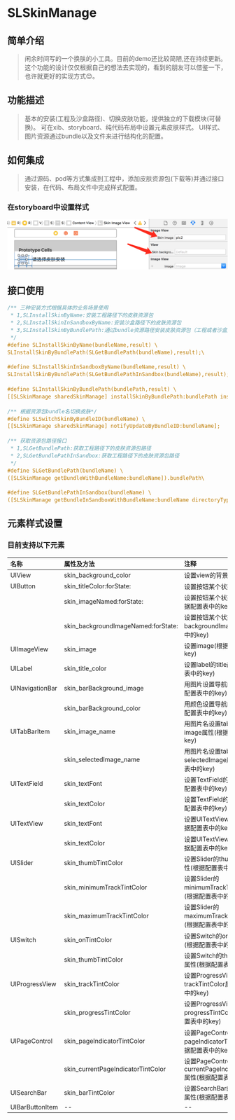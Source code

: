 # SLSkinManage
## 简单介绍

>闲余时间写的一个换肤的小工具。目前的demo还比较简陋,还在持续更新。这个功能的设计仅仅根据自己的想法去实现的，看到的朋友可以借鉴一下，也许就更好的实现方式😊。

## 功能描述

>基本的安装(工程及沙盒路径)、切换皮肤功能，提供独立的下载模块(可替换)。
>可在xib、storyboard、纯代码布局中设置元素皮肤样式。
>UI样式、图片资源通过bundle以及文件来进行结构化的配置。

## 如何集成

>通过源码、pod等方式集成到工程中，添加皮肤资源包(下载等)并通过接口安装，在代码、布局文件中完成样式配置。
### 在storyboard中设置样式
![storyborad](https://github.com/lishuailibertine/SLSkinManage/blob/master/images/stordboard%402x.png)

## 接口使用

```objective-c
/** 三种安装方式根据具体的业务场景使用
 * 1,SLInstallSkinByName:安装工程路径下的皮肤资源包
 * 2,SLInstallSkinInSandboxByName:安装沙盒路径下的皮肤资源包
 * 3,SLInstallSkinByBundlePath:通过bundle资源路径安装皮肤资源包（工程或者沙盒）
 */
#define SLInstallSkinByName(bundleName,result) \
SLInstallSkinByBundlePath(SLGetBundlePath(bundleName),result);\

#define SLInstallSkinInSandboxByName(bundleName,result) \
SLInstallSkinByBundlePath(SLGetBundlePathInSandbox(bundleName),result);\

#define SLInstallSkinByBundlePath(bundlePath,result) \
[[SLSkinManage sharedSkinManage] installSkinByBundlePath:bundlePath installResult:result];\

/** 根据资源包bundle名切换皮肤*/
#define SLSwitchSkinByBundleID(bundleName) \
[[SLSkinManage sharedSkinManage] notifyUpdateByBundleID:bundleName];

/** 获取资源包路径接口
 * 1,SLGetBundlePath:获取工程路径下的皮肤资源包路径
 * 2,SLGetBundlePathInSandbox:获取工程路径下的皮肤资源包路径
 */
#define SLGetBundlePath(bundleName) \
([SLSkinManage getBundleWithBundleName:bundleName]).bundlePath\

#define SLGetBundlePathInSandbox(bundleName) \
([SLSkinManage getBundleInSandboxWithBundleName:bundleName directoryType:HBSkinDownloadDirectory inDirectory:HBSkinDownloadSubDirectory]).bundlePath\
```
## 元素样式设置
### 目前支持以下元素
|名称|属性及方法|注释|
|:---|:---|:---|
|UIView|skin_background_color|设置view的背景色|
|UIButton|skin_titleColor:forState:|设置按钮某个状态的title颜色|
||skin_imageNamed:forState:|设置按钮某个状态的image(根据配置表中的key)|
||skin_backgroundImageNamed:forState:|设置按钮某个状态的backgroundImag(根据配置表中的key)|
|UIImageView|skin_image|设置image(根据配置表中的key)|
|UILabel|skin_title_color|设置label的title颜色(根据配置表中的key)|
|UINavigationBar|skin_barBackground_image|用图片设置导航的背景色(根据配置表中的key)|
||skin_barBackground_color|用颜色设置导航的背景色(根据配置表中的key)|
|UITabBarItem|skin_image_name|用图片名设置tabbarIterm的image属性(根据配置表中的key)|
||skin_selectedImage_name|用图片名设置tabbarIterm的selectedImage属性(根据配置表中的key)|
|UITextField|skin_textFont|设置TextField的font大小(根据配置表中的key)|
||skin_textColor|设置TextField的textColor(根据配置表中的key)|
|UITextView|skin_textFont|设置UITextView的font大小(根据配置表中的key)|
||skin_textColor|设置UITextView的textColor(根据配置表中的key)|
|UISlider|skin_thumbTintColor|设置Slider的thumbTintColor属性(根据配置表中的key)|
||skin_minimumTrackTintColor|设置Slider的minimumTrackTintColor属性(根据配置表中的key)|
||skin_maximumTrackTintColor|设置Slider的maximumTrackTintColor属性(根据配置表中的key)|
|UISwitch|skin_onTintColor|设置Switch的onTintColor属性(根据配置表中的key)|
||skin_thumbTintColor|设置Switch的thumbTintColor属性(根据配置表中的key)|
|UIProgressView|skin_trackTintColor|设置ProgressView的trackTintColor属性(根据配置表中的key)|
||skin_progressTintColor|设置ProgressView的progressTintColor属性(根据配置表中的key)|
|UIPageControl|skin_pageIndicatorTintColor|设置PageControl的pageIndicatorTintColor属性(根据配置表中的key)|
||skin_currentPageIndicatorTintColor|设置PageControl的currentPageIndicatorTintColor属性(根据配置表中的key)|
|UISearchBar|skin_barTintColor|设置SearchBar的barTintColor属性(根据配置表中的key)|
|UIBarButtonItem|--|--|
